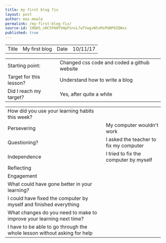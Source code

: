 ```yaml
---
title: my first blog fix
layout: post
author: max.mowle
permalink: /my-first-blog-fix/
source-id: 19QHS_nHC5PA0TVHpPsnsL7wTVwgvN5vMsPUWP0ZQWxs
published: true
---
```

<table>
  <tr>
    <td>Title</td>
    <td>My first blog</td>
    <td>Date</td>
    <td>10/11/17</td>
  </tr>
</table>


<table>
  <tr>
    <td>Starting point:</td>
    <td>Changed css code and coded a github website</td>
  </tr>
  <tr>
    <td>Target for this lesson?</td>
    <td>Understand how to write a blog</td>
  </tr>
  <tr>
    <td>Did I reach my target? </td>
    <td>Yes, after quite a while</td>
  </tr>
</table>


<table>
  <tr>
    <td>How did you use your learning habits this week?</td>
    <td></td>
  </tr>
  <tr>
    <td>Persevering</td>
    <td>My computer wouldn't work</td>
  </tr>
  <tr>
    <td>Questioning?</td>
    <td>I asked the teacher to fix my computer</td>
  </tr>
  <tr>
    <td>Independence</td>
    <td>I tried to fix the computer by myself</td>
  </tr>
  <tr>
    <td>Reflecting</td>
    <td></td>
  </tr>
  <tr>
    <td>Engagement</td>
    <td></td>
  </tr>
  <tr>
    <td>What could have gone better in your learning?</td>
    <td></td>
  </tr>
  <tr>
    <td>I could have fixed the computer by myself and finished everything</td>
    <td></td>
  </tr>
  <tr>
    <td>What changes do you need to make to improve your learning next time?</td>
    <td></td>
  </tr>
  <tr>
    <td>I have to be able to go through the whole lesson without asking for help</td>
    <td></td>
  </tr>
</table>


